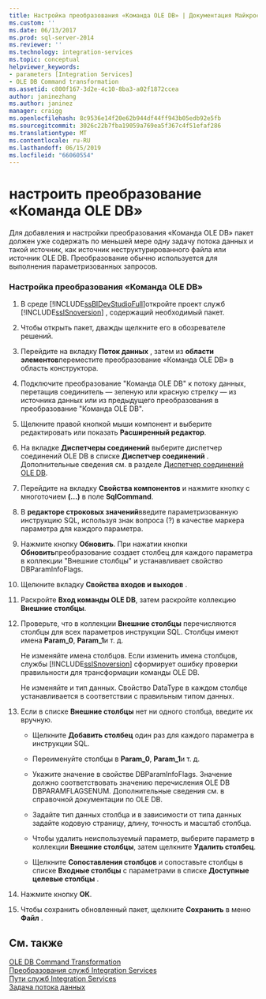 ```yaml
---
title: Настройка преобразования «Команда OLE DB» | Документация Майкрософт
ms.custom: ''
ms.date: 06/13/2017
ms.prod: sql-server-2014
ms.reviewer: ''
ms.technology: integration-services
ms.topic: conceptual
helpviewer_keywords:
- parameters [Integration Services]
- OLE DB Command transformation
ms.assetid: c800f167-3d2e-4c10-8ba3-a02f1872ccea
author: janinezhang
ms.author: janinez
manager: craigg
ms.openlocfilehash: 8c9536e14f20e62b944df44ff943b05edb92e5fb
ms.sourcegitcommit: 3026c22b7fba19059a769ea5f367c4f51efaf286
ms.translationtype: MT
ms.contentlocale: ru-RU
ms.lasthandoff: 06/15/2019
ms.locfileid: "66060554"
---
```

# <a name="configure-the-ole-db-command-transformation"></a>настроить преобразование «Команда OLE DB»
  Для добавления и настройки преобразования «Команда OLE DB» пакет должен уже содержать по меньшей мере одну задачу потока данных и такой источник, как источник неструктурированного файла или источник OLE DB. Преобразование обычно используется для выполнения параметризованных запросов.  
  
### <a name="to-configure-the-ole-db-command-transformation"></a>Настройка преобразования «Команда OLE DB»  
  
1.  В среде [!INCLUDE[ssBIDevStudioFull](../includes/ssbidevstudiofull-md.md)]откройте проект служб [!INCLUDE[ssISnoversion](../includes/ssisnoversion-md.md)] , содержащий необходимый пакет.  
  
2.  Чтобы открыть пакет, дважды щелкните его в обозревателе решений.  
  
3.  Перейдите на вкладку **Поток данных** , затем из **области элементов**переместите преобразование «Команда OLE DB» в область конструктора.  
  
4.  Подключите преобразование "Команда OLE DB" к потоку данных, перетащив соединитель — зеленую или красную стрелку — из источника данных или из предыдущего преобразования в преобразование "Команда OLE DB".  
  
5.  Щелкните правой кнопкой мыши компонент и выберите редактировать или показать **Расширенный редактор**.  
  
6.  На вкладке **Диспетчеры соединений** выберите диспетчер соединений OLE DB в списке **Диспетчер соединений** . Дополнительные сведения см. в разделе [Диспетчер соединений OLE DB](connection-manager/ole-db-connection-manager.md).  
  
7.  Перейдите на вкладку **Свойства компонентов** и нажмите кнопку с многоточием **(…)** в поле **SqlCommand**.  
  
8.  В **редакторе строковых значений**введите параметризованную инструкцию SQL, используя знак вопроса (?) в качестве маркера параметра для каждого параметра.  
  
9. Нажмите кнопку **Обновить**. При нажатии кнопки **Обновить**преобразование создает столбец для каждого параметра в коллекции "Внешние столбцы" и устанавливает свойство DBParamInfoFlags.  
  
10. Щелкните вкладку **Свойства входов и выходов** .  
  
11. Раскройте **Вход команды OLE DB**, затем раскройте коллекцию **Внешние столбцы**.  
  
12. Проверьте, что в коллекции **Внешние столбцы** перечисляются столбцы для всех параметров инструкции SQL. Столбцы имеют имена **Param_0**, **Param_1**и т. д.  
  
     Не изменяйте имена столбцов. Если изменить имена столбцов, службы [!INCLUDE[ssISnoversion](../includes/ssisnoversion-md.md)] сформирует ошибку проверки правильности для трансформации команды OLE DB.  
  
     Не изменяйте и тип данных. Свойство DataType в каждом столбце устанавливается в соответствии с правильным типом данных.  
  
13. Если в списке **Внешние столбцы** нет ни одного столбца, введите их вручную.  
  
    -   Щелкните **Добавить столбец** один раз для каждого параметра в инструкции SQL.  
  
    -   Переименуйте столбцы в **Param_0**, **Param_1**и т. д.  
  
    -   Укажите значение в свойстве DBParamInfoFlags. Значение должно соответствовать значению перечисления OLE DB DBPARAMFLAGSENUM. Дополнительные сведения см. в справочной документации по OLE DB.  
  
    -   Задайте тип данных столбца и в зависимости от типа данных задайте кодовую страницу, длину, точность и масштаб столбца.  
  
    -   Чтобы удалить неиспользуемый параметр, выберите параметр в коллекции **Внешние столбцы**, затем щелкните **Удалить столбец**.  
  
    -   Щелкните **Сопоставления столбцов** и сопоставьте столбцы в списке **Входные столбцы** с параметрами в списке **Доступные целевые столбцы** .  
  
14. Нажмите кнопку **ОК**.  
  
15. Чтобы сохранить обновленный пакет, щелкните **Сохранить** в меню **Файл** .  
  
## <a name="see-also"></a>См. также  
 [OLE DB Command Transformation](data-flow/transformations/ole-db-command-transformation.md)   
 [Преобразования служб Integration Services](data-flow/transformations/integration-services-transformations.md)   
 [Пути служб Integration Services](data-flow/integration-services-paths.md)   
 [Задача потока данных](control-flow/data-flow-task.md)  
  
  
